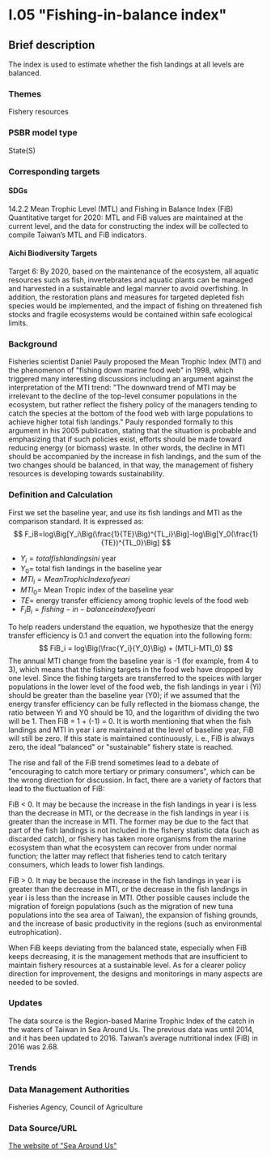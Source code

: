 # I.05 "Fishing-in-balance index"

<script type="text/javascript" src="http://cdn.mathjax.org/mathjax/latest/MathJax.js?config=TeX-AMS-MML_HTMLorMML"></script>

## Brief description
The index is used to estimate whether the fish landings at all levels are balanced.
### Themes
Fishery resources
### PSBR model type
State(S)
### Corresponding targets
#### SDGs
14.2.2 Mean Trophic Level (MTL) and Fishing in Balance Index (FiB) Quantitative target for 2020: MTL and FiB values are maintained at the current level, and the data for constructing the index will be collected to compile Taiwan’s MTL and FiB indicators.
#### Aichi Biodiversity Targets
Target 6: By 2020, based on the maintenance of the ecosystem, all aquatic resources such as fish, invertebrates and aquatic plants can be managed and harvested in a sustainable and legal manner to avoid overfishing. In addition, the restoration plans and measures for targeted depleted fish species would be implemented, and the impact of fishing on threatened fish stocks and fragile ecosystems would be contained within safe ecological limits.
### Background
Fisheries scientist Daniel Pauly proposed the Mean Trophic Index (MTI) and the phenomenon of "fishing down marine food web" in 1998, which triggered many interesting discussions including an argument against the interpretation of the MTI trend: "The downward trend of MTI may be irrelevant to the decline of the top-level consumer populations in the ecosystem, but rather reflect the fishery policy of the managers tending to catch the species at the bottom of the food web with large populations to achieve higher total fish landings." Pauly responded formally to this argument in his 2005 publication, stating that the situation is probable and emphasizing that if such policies exist, efforts should be made toward reducing energy (or biomass) waste. In other words, the decline in MTI should be accompanied by the increase in fish landings, and the sum of the two changes should be balanced, in that way, the management of fishery resources is developing towards sustainability.
### Definition and Calculation
First we set the baseline year, and use its fish landings and MTI as the comparison standard. It is expressed as: $$ F_iB=log\Big[Y_i\Big(\frac{1}{TE}\Big)^{TL_i}\Big]-log\Big[Y_0(\frac{1}{TE})^{TL_0}\Big] $$
* $Y_i= total fish landings in i$ year
* $Y_0=$ total fish landings in the baseline year
* $MTI_i= Mean Trophic Index of year i$
* $MTI_0=$ Mean Tropic index of the baseline year
* $TE=$ energy transfer efficiency among trophic levels of the food web
* $F_iB_i= fishing-in-balance index of year i$

To help readers understand the equation, we hypothesize that the energy transfer efficiency is 0.1 and convert the equation into the following form: $$ FiB_i = log\Big(\frac{Y_i}{Y_0}\Big) + (MTI_i-MTI_0) $$ The annual MTI change from the baseline year is -1 (for example, from 4 to 3), which means that the fishing targets in the food web have dropped by one level. Since the fishing targets are transferred to the speices with larger populations in the lower level of the food web, the fish landings in year i (Yi) should be greater than the baseline year (Y0); if we assumed that the energy transfer efficiency can be fully reflected in the biomass change, the ratio between Yi and Y0 should be 10, and the logarithm of dividing the two will be 1. Then FiB = 1 + (-1) = 0. It is worth mentioning that when the fish landings and MTI in year i are maintained at the level of baseline year, FiB will still be zero. If this state is maintained continuously, i. e., FiB is always zero, the ideal "balanced" or "sustainable" fishery state is reached.

The rise and fall of the FiB trend sometimes lead to a debate of "encouraging to catch more tertiary or primary consumers", which can be the wrong direction for discussion. In fact, there are a variety of factors that lead to the fluctuation of FiB:

FiB < 0. It may be because the increase in the fish landings in year i is less than the decrease in MTI, or the decrease in the fish landings in year i is greater than the increase in MTI. The former may be due to the fact that part of the fish landings is not included in the fishery statistic data (such as discarded catch), or fishery has taken more organisms from the marine ecosystem than what the ecosystem can recover from under normal function; the latter may reflect that fisheries tend to catch teritary consumers, which leads to lower fish landings.

FiB > 0. It may be because the increase in the fish landings in year i is greater than the decrease in MTI, or the decrease in the fish landings in year i is less than the increase in MTI. Other possible causes include the migration of foreign populations (such as the migration of new tuna populations into the sea area of Taiwan), the expansion of fishing grounds, and the increase of basic productivity in the regions (such as environmental eutrophication).

When FiB keeps deviating from the balanced state, especially when FiB keeps decreasing, it is the management methods that are insufficient to maintain fishery resources at a sustainable level. As for a clearer policy direction for improvement, the designs and monitorings in many aspects are needed to be sovled.
### Updates
The data source is the Region-based Marine Trophic Index of the catch in the waters of Taiwan in Sea Around Us. The previous data was until 2014, and it has been updated to 2016. Taiwan’s average nutritional index (FiB) in 2016 was 2.68.
### Trends
### Data Management Authorities
Fisheries Agency, Council of Agriculture
### Data Source/URL
[The website of "Sea Around Us"](http://www.seaaroundus.org/)